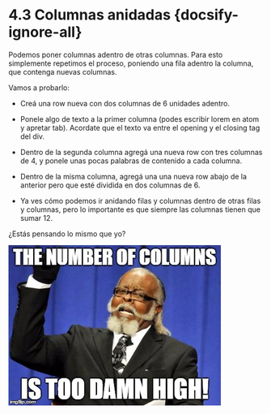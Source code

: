 # 4.3 Columnas anidadas {docsify-ignore-all}

Podemos poner columnas adentro de otras columnas. Para esto simplemente repetimos el proceso, poniendo una fila adentro la columna, que contenga nuevas columnas.

Vamos a probarlo:

  * Creá una row nueva con dos columnas de 6 unidades adentro.

  * Ponele algo de texto a la primer columna (podes escribir lorem en atom y apretar tab). Acordate que el texto va entre el opening y el closing tag del div.

  * Dentro de la segunda columna agregá una nueva row con tres columnas de 4, y ponele unas pocas palabras de contenido a cada columna.

  * Dentro de la misma columna, agregá una una nueva row abajo de la anterior pero que esté dividida en dos columnas de 6.

  * Ya ves cómo podemos ir anidando filas y columnas dentro de otras filas y columnas, pero lo importante es que siempre las columnas tienen que sumar 12.

¿Estás pensando lo mismo que yo?

![columns](../_images/05_4_3_columns.jpg)